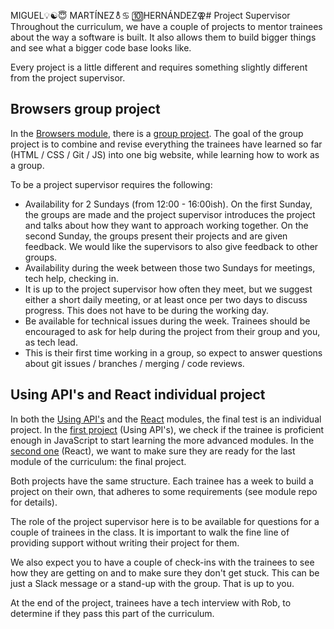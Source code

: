 MIGUEL💡☯😇 MARTÍNEZ⚨♋ 🔟HERNÁNDEZ⚢# Project Supervisor
Throughout the curriculum, we have a couple of projects to mentor trainees about the way a software is built. It also allows them to build bigger things and see what a bigger code base looks like.

Every project is a little different and requires something slightly different from the project supervisor.

## Browsers group project
In the [Browsers module](https://github.com/HackYourFuture/Browsers), there is a [group project](https://github.com/HackYourFuture/Browsers/blob/main/PROJECT.md). The goal of the group project is to combine and revise everything the trainees have learned so far (HTML / CSS / Git / JS) into one big website, while learning how to work as a group.

To be a project supervisor requires the following:
- Availability for 2 Sundays (from 12:00 - 16:00ish). On the first Sunday, the groups are made and the project supervisor introduces the project and talks about how they want to approach working together. On the second Sunday, the groups present their projects and are given feedback. We would like the supervisors to also give feedback to other groups.
- Availability during the week between those two Sundays for meetings, tech help, checking in.
- It is up to the project supervisor how often they meet, but we suggest either a short daily meeting, or at least once per two days to discuss progress. This does not have to be during the working day.
- Be available for technical issues during the week. Trainees should be encouraged to ask for help during the project from their group and you, as tech lead.
- This is their first time working in a group, so expect to answer questions about git issues / branches / merging / code reviews.

## Using API's and React individual project
In both the [Using API's](https://github.com/HackYourFuture/UsingAPIs) and the [React](https://github.com/HackYourFuture/React) modules, the final test is an individual project. In the [first project](https://github.com/HackYourFuture/UsingAPIs/blob/main/Week3/README.md) (Using API's), we check if the trainee is proficient enough in JavaScript to start learning the more advanced modules. In the [second one](https://github.com/HackYourFuture/React/blob/master/week4/README.md) (React), we want to make sure they are ready for the last module of the curriculum: the final project.

Both projects have the same structure. Each trainee has a week to build a project on their own, that adheres to some requirements (see module repo for details).

The role of the project supervisor here is to be available for questions for a couple of trainees in the class. It is important to walk the fine line of providing support without writing their project for them. 

We also expect you to have a couple of check-ins with the trainees to see how they are getting on and to make sure they don't get stuck. This can be just a Slack message or a stand-up with the group. That is up to you.

At the end of the project, trainees have a tech interview with Rob, to determine if they pass this part of the curriculum. 
